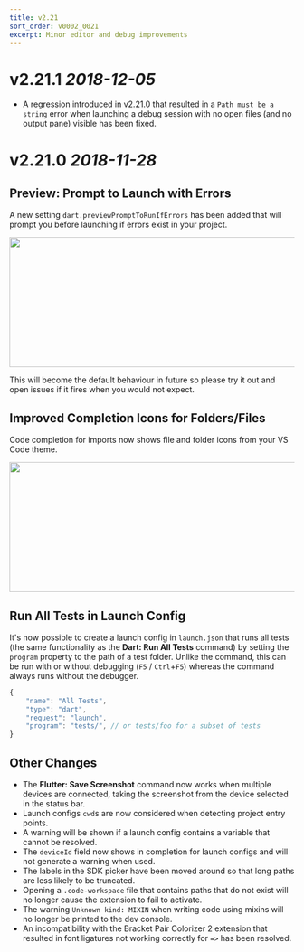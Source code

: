 ```yaml
---
title: v2.21
sort_order: v0002_0021
excerpt: Minor editor and debug improvements
---
```


# v2.21.1 *2018-12-05*

- A regression introduced in v2.21.0 that resulted in a `Path must be a string` error when launching a debug session with no open files (and no output pane) visible has been fixed.

# v2.21.0 *2018-11-28*

## Preview: Prompt to Launch with Errors

A new setting `dart.previewPromptToRunIfErrors` has been added that will prompt you before launching if errors exist in your project.

<img src="/images/release_notes/v2.21/prompt_on_build_errors.png" width="700" height="230" />

This will become the default behaviour in future so please try it out and open issues if it fires when you would not expect.

## Improved Completion Icons for Folders/Files

Code completion for imports now shows file and folder icons from your VS Code theme.

<img src="/images/release_notes/v2.21/import_icons.png" width="700" height="230" />

## Run All Tests in Launch Config

It's now possible to create a launch config in `launch.json` that runs all tests (the same functionality as the **Dart: Run All Tests** command) by setting the `program` property to the path of a test folder. Unlike the command, this can be run with or without debugging (`F5` / `Ctrl`+`F5`) whereas the command always runs without the debugger.

```js
{
	"name": "All Tests",
	"type": "dart",
	"request": "launch",
	"program": "tests/", // or tests/foo for a subset of tests
}
```

## Other Changes

- The **Flutter: Save Screenshot** command now works when multiple devices are connected, taking the screenshot from the device selected in the status bar.
- Launch configs `cwd`s are now considered when detecting project entry points.
- A warning will be shown if a launch config contains a variable that cannot be resolved.
- The `deviceId` field now shows in completion for launch configs and will not generate a warning when used.
- The labels in the SDK picker have been moved around so that long paths are less likely to be truncated.
- Opening a `.code-workspace` file that contains paths that do not exist will no longer cause the extension to fail to activate.
- The warning `Unknown kind: MIXIN` when writing code using mixins will no longer be printed to the dev console.
- An incompatibility with the Bracket Pair Colorizer 2 extension that resulted in font ligatures not working correctly for `=>` has been resolved.
